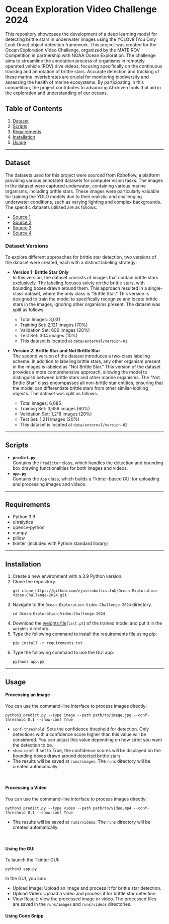 # Ocean Exploration Video Challenge 2024

This repository showcases the development of a deep learning model for detecting brittle stars in underwater images using the YOLOv8 (You Only Look Once) object detection framework. This project was created for the Ocean Exploration Video Challenge, organized by the MATE ROV Competition in partnership with NOAA Ocean Exploration. The challenge aims to streamline the annotation process of organisms in remotely operated vehicle (ROV) dive videos, focusing specifically on the continuous tracking and annotation of brittle stars. Accurate detection and tracking of these marine invertebrates are crucial for monitoring biodiversity and assessing the health of marine ecosystems. By participating in this competition, the project contributes to advancing AI-driven tools that aid in the exploration and understanding of our oceans.

## Table of Contents
1. [Dataset](#dataset)
1. [Scripts](#scripts)
1. [Requirements](#requirements)
1. [Installation](#installation)
1. [Usage](#usage)
___

## Dataset

The datasets used for this project were sourced from Roboflow, a platform providing various annotated datasets for computer vision tasks. The images in the dataset were captured underwater, containing various marine organisms, including brittle stars. These images were particularly valuable for training the YOLO models due to their realistic and challenging underwater conditions, such as varying lighting and complex backgrounds.
The specific datasets utilized are as follows:

- [Source 1](https://universe.roboflow.com/test-xsnip/mate-brittle-star-detection)
- [Source 2](https://universe.roboflow.com/raghad-abo-el-eneen/sea-creatures-detection)
- [Source 3](https://universe.roboflow.com/rowan-mohamed/optimized_result)
- [Source 4](https://universe.roboflow.com/noaa-wg5ah/brittle-stars)

### Dataset Versions

To explore different approaches for brittle star detection, two versions of the dataset were created, each with a distinct labeling strategy:
- **Version 1: Brittle Star Only** </br>
In this version, the dataset consists of images that contain brittle stars exclusively. The labeling focuses solely on the brittle stars, with bounding boxes drawn around them. This approach resulted in a single-class dataset, where the only class is "Brittle Star." This version is designed to train the model to specifically recognize and locate brittle stars in the images, ignoring other organisms present. The dataset was split as follows:
  - Total Images: 3,031
  - Training Set: 2,121 images (70%)
  - Validation Set: 606 images (20%)
  - Test Set: 304 images (10%)
  - This dataset is located at `data/external/version-01`


- **Version 2: Brittle Star and Not Brittle Star** </br>
The second version of the dataset introduces a two-class labeling scheme. In addition to labeling brittle stars, any other organism present in the images is labeled as "Not Brittle Star." This version of the dataset provides a more comprehensive approach, allowing the model to distinguish between brittle stars and other marine organisms. The "Not Brittle Star" class encompasses all non-brittle star entities, ensuring that the model can differentiate brittle stars from other similar-looking objects. The dataset was split as follows:
  - Total Images: 6,085
  - Training Set: 3,656 images (60%)
  - Validation Set: 1,218 images (20%)
  - Test Set: 1,211 images (20%)
  - This dataset is located at `data/external/version-02`

___

## Scripts

- **`predict.py`**: </br> Contains the `Predictor` class, which handles the detection and bounding box drawing functionalities for both images and videos.
- **`app.py`**: </br> Contains the `App` class, which builds a Tkinter-based GUI for uploading and processing images and videos.

___
## Requirements

- Python 3.9
- ultralytics
- opencv-python
- numpy
- pillow
- tkinter (included with Python standard library)

___

## Installation
1. Create a new environment with a 3.9 Python version.
1. Clone the repository.
   ```
   git clone https://github.com/ejustroboticsclub/Ocean-Exploration-Video-Challenge-2024.git
   ```
1. Navigate to the `Ocean-Exploration-Video-Challenge-2024` directory.
   ```
   cd Ocean-Exploration-Video-Challenge-2024
   ```
1. Download the [weights file](https://www.kaggle.com/models/amromeshref/brittle-stars-detection/)(`last.pt`) of the trained model and put it in the `weights` directory.
1. Type the following command to install the requirements file using pip:
   ```
   pip install -r requirements.txt
   ```
1. Type the following command to use the GUI app:
   ```
   python3 app.py
   ```
___

## Usage

#### Processing an Image
You can use the command-line interface to process images directly:
```
python3 predict.py --type image --path path/to/image.jpg --conf-threshold 0.1 --show-conf True
```
- `conf-threshold`: Sets the confidence threshold for detection. Only detections with a confidence score higher than this value will be considered. You can adjust this value depending on how strict you want the detection to be.
- `show-conf`: If set to True, the confidence scores will be displayed on the bounding boxes drawn around detected brittle stars.
- The results will be saved at `runs/images`. The `runs` directory will be created automatically.


</br>

#### Processing a Video
You can use the command-line interface to process images directly:
```
python3 predict.py --type video --path path/to/video.mp4 --conf-threshold 0.1 --show-conf True
```
- The results will be saved at `runs/videos`. The `runs` directory will be created automatically.


</br>

#### Using the GUI
To launch the Tkinter GUI:
```
python3 app.py
```
In the GUI, you can:
- Upload Image: Upload an image and process it for brittle star detection.
- Upload Video: Upload a video and process it for brittle star detection.
- View Result: View the processed image or video. The processed files are saved in the `runs/images` and `runs/videos` directories.


#### Using Code Snipp
